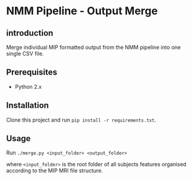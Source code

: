 # NMM Pipeline - Output Merge


## introduction

Merge individual MIP formatted output from the NMM pipeline into one single CSV file.


## Prerequisites

* Python 2.x


## Installation

Clone this project and run `pip install -r requirements.txt`.


## Usage

Run `./merge.py <input_folder> <output_folder>`

where `<input_folder>` is the root folder of all subjects features organised according to the MIP MRI file structure.

